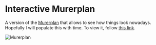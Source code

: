 # Interactive Murerplan

A version of the [Murerplan](https://de.wikipedia.org/wiki/Murerplan) that allows to see how things look nowadays. Hopefully I will populate this with time. To view it, follow [this link](https://sengerm.github.io/murerplan/Murerplan.svg).

![Murerplan](https://de.wikipedia.org/wiki/Murerplan#/media/Datei:Murerplan_Zuerich.jpg)